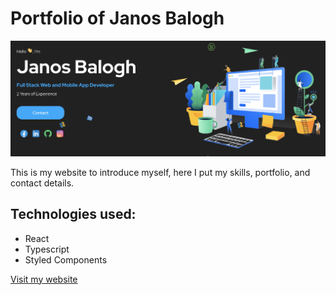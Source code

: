 # Portfolio of Janos Balogh

<img src ="./web-cover.png" />

This is my website to introduce myself, here I put my skills, portfolio, and contact details.

## Technologies used:
- React
- Typescript
- Styled Components
 
 [Visit my website](https://janos870.github.io/personal-webpage/)

